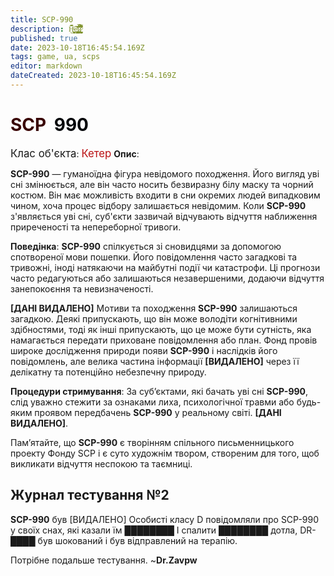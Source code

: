 ```yaml
---
title: SCP-990
description: H̴̬̪̰̭̩̖̥͐̃̅̄̋̈́̌̈́͘e̸̢͚̠̖͙̯̰̝͔͈̥̞̪͎̥͗̂̊͂̍͝l̷̡̥̳̤̣̱̪̓̓̃̑̍͐͆́̑͘͘͠l̷̨̛̛̬̮̼̫̩̤̪͙̖̃̔̎͌̃͂̇̍̓͐͆ͅ
published: true
date: 2023-10-18T16:45:54.169Z
tags: game, ua, scps
editor: markdown
dateCreated: 2023-10-18T16:45:54.169Z
---
```


# <font color="#380001">SCP</font><font color="white">-</font><font color="#020408">990</font>
<big>Клас об'єкта</big>: <font color="#ba1013"><big>Кетер</big></font>
**Опис**:

**SCP-990** — гуманоїдна фігура невідомого походження. Його вигляд уві сні змінюється, але він часто носить безвиразну білу маску та чорний костюм. Він має можливість входити в сни окремих людей випадковим чином, хоча процес відбору залишається невідомим. Коли **SCP-990** з'являється уві сні, суб'єкти зазвичай відчувають відчуття наближення приреченості та непереборної тривоги.

**Поведінка**:
**SCP-990** спілкується зі сновидцями за допомогою спотвореної мови пошепки. Його повідомлення часто загадкові та тривожні, іноді натякаючи на майбутні події чи катастрофи. Ці прогнози часто редагуються або залишаються незавершеними, додаючи відчуття занепокоєння та невизначеності.

**[ДАНІ ВИДАЛЕНО]**
Мотиви та походження **SCP-990** залишаються загадкою. Деякі припускають, що він може володіти когнітивними здібностями, тоді як інші припускають, що це може бути сутність, яка намагається передати приховане повідомлення або план. Фонд провів широке дослідження природи появи **SCP-990** і наслідків його повідомлень, але велика частина інформації **[ВИДАЛЕНО]** через її делікатну та потенційно небезпечну природу.

**Процедури стримування**:
За суб’єктами, які бачать уві сні **SCP-990**, слід уважно стежити за ознаками лиха, психологічної травми або будь-яким проявом передбачень **SCP-990** у реальному світі. **[ДАНІ ВИДАЛЕНО]**.

Пам’ятайте, що **SCP-990** є творінням спільного письменницького проекту Фонду SCP і є суто художнім твором, створеним для того, щоб викликати відчуття неспокою та таємниці.
## Журнал тестування №2
**SCP-990** був [ВИДАЛЕНО] Особисті класу D повідомляли про SCP-990 у своїх снах, які казали їм ████████
І спалити ████████ дотла, DR-████ був шокований і був відправлений на терапію.




Потрібне подальше тестування. ~**Dr.Zavpw**